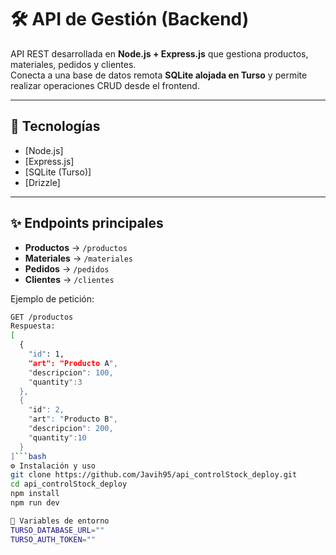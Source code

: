# 🛠️ API de Gestión (Backend)

API REST desarrollada en **Node.js + Express.js** que gestiona productos, materiales, pedidos y clientes.  
Conecta a una base de datos remota **SQLite alojada en Turso** y permite realizar operaciones CRUD desde el frontend.  

---

## 🚀 Tecnologías
- [Node.js]
- [Express.js]
- [SQLite (Turso)]
- [Drizzle]

---

## ✨ Endpoints principales

- **Productos** → `/productos`  
- **Materiales** → `/materiales`  
- **Pedidos** → `/pedidos`  
- **Clientes** → `/clientes`  

Ejemplo de petición:  

```bash
GET /productos
Respuesta:
[
  {
    "id": 1,
    "art": "Producto A",
    "descripcion": 100,
    "quantity":3
  },
  {
    "id": 2,
    "art": "Producto B",
    "descripcion": 200,
    "quantity":10
  }
]```bash
⚙️ Instalación y uso
git clone https://github.com/Javih95/api_controlStock_deploy.git
cd api_controlStock_deploy
npm install
npm run dev

🔑 Variables de entorno
TURSO_DATABASE_URL=""
TURSO_AUTH_TOKEN=""
